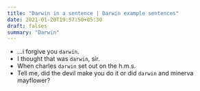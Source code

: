 ```yaml
---
title: "Darwin in a sentence | Darwin example sentences"
date: 2021-01-20T19:57:50+05:30
draft: falses
summary: "Darwin"
---
```

- ...i forgive you `darwin`.
- I thought that was `darwin`, sir.
- When charles `darwin` set out on the h.m.s.
- Tell me, did the devil make you do it or did `darwin` and minerva mayflower?
                 
